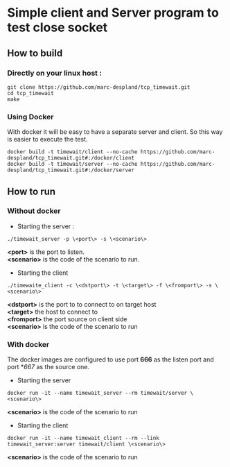 # Simple client and Server program to test close socket

## How to build

### Directly on your linux host :

```
git clone https://github.com/marc-despland/tcp_timewait.git
cd tcp_timewait
make
```

### Using Docker
With docker it will be easy to have a separate server and client. So this way is easier to execute the test.

```
docker build -t timewait/client --no-cache https://github.com/marc-despland/tcp_timewait.git#:/docker/client
docker build -t timewait/server --no-cache https://github.com/marc-despland/tcp_timewait.git#:/docker/server
```

## How to run 

### Without docker

* Starting the server :

```
./timewait_server -p \<port\> -s \<scenario\>
```

**\<port\>**  is the port to listen.  
**\<scenario\>** is the code of the scenario to run.

* Starting the client

```
./timewaite_client -c \<dstport\> -t \<target\> -f \<fromport\> -s \<scenario\>
```

**\<dstport\>**  is the port to to connect to on target host  
**\<target\>** the host to connect to  
**\<fromport\>** the port source on client side  
**\<scenario\>** is the code of the scenario to run  

### With docker
The docker images are configured to use port **666** as the listen port and port **667* as the source one. 

* Starting the server

```
docker run -it --name timewait_server --rm timewait/server \<scenario\>
```

**\<scenario\>** is the code of the scenario to run  

* Starting the client

```
docker run -it --name timewait_client --rm --link timewait_server:server timewait/client \<scenario\>
```

**\<scenario\>** is the code of the scenario to run  

